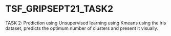# TSF_GRIPSEPT21_TASK2
TASK 2: Prediction using Unsupervised learning using Kmeans
using the iris dataset, predicts the optimum number of clusters and present it visually.
